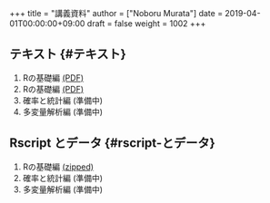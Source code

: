 +++
title = "講義資料"
author = ["Noboru Murata"]
date = 2019-04-01T00:00:00+09:00
draft = false
weight = 1002
+++

## テキスト {#テキスト}

1.  Rの基礎編 [(PDF)](https://github.com/noboru-murata/sda/blob/master/text/note1.pdf)
2.  Rの基礎編 [(PDF)](https://noboru-murata.github.io/sda/text/note1.pdf)
3.  確率と統計編 (準備中)
4.  多変量解析編 (準備中)


## Rscript とデータ {#rscript-とデータ}

1.  Rの基礎編 [(zipped)](https://github.com/noboru-murata/sda/blob/master/text/script11.zip)
2.  確率と統計編 (準備中)
3.  多変量解析編 (準備中)